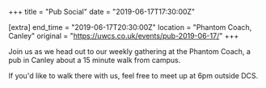 +++
title = "Pub Social"
date = "2019-06-17T17:30:00Z"

[extra]
end_time = "2019-06-17T20:30:00Z"
location = "Phantom Coach, Canley"
original = "https://uwcs.co.uk/events/pub-2019-06-17/"
+++

Join us as we head out to our weekly gathering at the Phantom Coach, a pub in Canley about a 15 minute walk from campus.

If you'd like to walk there with us, feel free to meet up at 6pm outside DCS.

